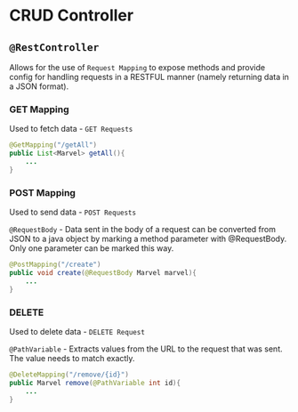 # CRUD Controller

## `@RestController`

Allows for the use of `Request Mapping` to expose methods and provide config for handling requests in a RESTFUL manner
(namely returning data in a JSON format). 

### GET Mapping

Used to fetch data - `GET Requests`

```java
@GetMapping("/getAll")
public List<Marvel> getAll(){
	...
}
```

### POST Mapping

Used to send data - `POST Requests`

`@RequestBody` -  Data sent in the body of a request can be converted from JSON to a java object by marking a method parameter with @RequestBody.
Only one parameter can be marked this way.

```java
@PostMapping("/create")
public void create(@RequestBody Marvel marvel){
	...
}
```

### DELETE

Used to delete data - `DELETE Request`

`@PathVariable` - Extracts values from the URL to the request that was sent. 
The value needs to match exactly. 

```java
@DeleteMapping("/remove/{id}")
public Marvel remove(@PathVariable int id){
	...
}
```
